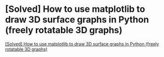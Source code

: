 # [Solved] How to use matplotlib to draw 3D surface graphs in Python (freely rotatable 3D graphs)
[[Solved] How to use matplotlib to draw 3D surface graphs in Python (freely rotatable 3D graphs)](https://aiwithcloud.com/2022/09/15/solved_how_to_use_matplotlib_to_draw_3d_surface_graphs_in_python_freely_rotatable_3d_graphs/)
